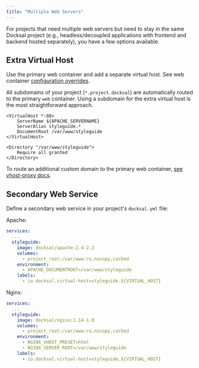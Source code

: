 ```yaml
---
title: "Multiple Web Servers"
---
```


For projects that need multiple web servers but need to stay in the same Docksal project (e.g., headless/decoupled 
applications with frontend and backend hosted separately), you have a few options available. 


## Extra Virtual Host

Use the primary web container and add a separate virtual host. See web container [configuration overrides](/service/web/settings/).

All subdomains of your project (`*.project.docksal`) are automatically routed to the primary `web` container. 
Using a subdomain for the extra virtual host is the most straightforward approach. 

```apacheconfig
<VirtualHost *:80>
    ServerName ${APACHE_SERVERNAME}
    ServerAlias styleguide.*
    DocumentRoot /var/www/styleguide
</VirtualHost>

<Directory "/var/www/styleguide">
    Require all granted
</Directory>
```

To route an additional custom domain to the primary web container, [see vhost-proxy docs](/core/system-vhost-proxy/#custom-domains). 


## Secondary Web Service

Define a secondary web service in your project's `docksal.yml` file:

Apache:

```yaml
services:
  ...
  styleguide:
    image: docksal/apache:2.4-2.3
    volumes:
      - project_root:/var/www:ro,nocopy,cached
    environment:
      - APACHE_DOCUMENTROOT=/var/www/styleguide
    labels:
      - io.docksal.virtual-host=styleguide.${VIRTUAL_HOST}
```

Nginx:

```yaml
services:
  ...
  styleguide:
    image: docksal/nginx:1.14-1.0
    volumes:
      - project_root:/var/www:ro,nocopy,cached
    environment:
      - NGINX_VHOST_PRESET=html
      - NGINX_SERVER_ROOT=/var/www/styleguide
    labels:
      - io.docksal.virtual-host=styleguide.${VIRTUAL_HOST}
```
